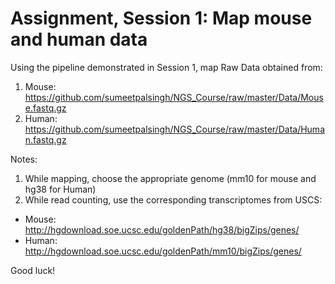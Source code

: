 Assignment, Session 1: Map mouse and human data
================

Using the pipeline demonstrated in Session 1, map Raw Data obtained from:

1. Mouse: https://github.com/sumeetpalsingh/NGS_Course/raw/master/Data/Mouse.fastq.gz
2. Human: https://github.com/sumeetpalsingh/NGS_Course/raw/master/Data/Human.fastq.gz

Notes: 

1. While mapping, choose the appropriate genome (mm10 for mouse and hg38 for Human)
2. While read counting, use the corresponding transcriptomes from USCS:
  + Mouse: http://hgdownload.soe.ucsc.edu/goldenPath/hg38/bigZips/genes/
  + Human: http://hgdownload.soe.ucsc.edu/goldenPath/mm10/bigZips/genes/
  
Good luck!
